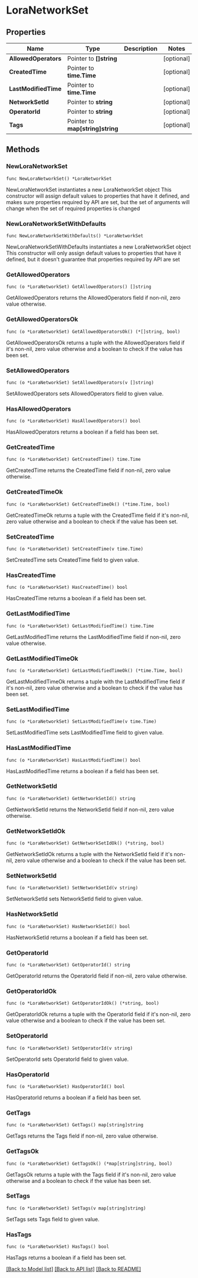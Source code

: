 # LoraNetworkSet

## Properties

Name | Type | Description | Notes
------------ | ------------- | ------------- | -------------
**AllowedOperators** | Pointer to **[]string** |  | [optional] 
**CreatedTime** | Pointer to **time.Time** |  | [optional] 
**LastModifiedTime** | Pointer to **time.Time** |  | [optional] 
**NetworkSetId** | Pointer to **string** |  | [optional] 
**OperatorId** | Pointer to **string** |  | [optional] 
**Tags** | Pointer to **map[string]string** |  | [optional] 

## Methods

### NewLoraNetworkSet

`func NewLoraNetworkSet() *LoraNetworkSet`

NewLoraNetworkSet instantiates a new LoraNetworkSet object
This constructor will assign default values to properties that have it defined,
and makes sure properties required by API are set, but the set of arguments
will change when the set of required properties is changed

### NewLoraNetworkSetWithDefaults

`func NewLoraNetworkSetWithDefaults() *LoraNetworkSet`

NewLoraNetworkSetWithDefaults instantiates a new LoraNetworkSet object
This constructor will only assign default values to properties that have it defined,
but it doesn't guarantee that properties required by API are set

### GetAllowedOperators

`func (o *LoraNetworkSet) GetAllowedOperators() []string`

GetAllowedOperators returns the AllowedOperators field if non-nil, zero value otherwise.

### GetAllowedOperatorsOk

`func (o *LoraNetworkSet) GetAllowedOperatorsOk() (*[]string, bool)`

GetAllowedOperatorsOk returns a tuple with the AllowedOperators field if it's non-nil, zero value otherwise
and a boolean to check if the value has been set.

### SetAllowedOperators

`func (o *LoraNetworkSet) SetAllowedOperators(v []string)`

SetAllowedOperators sets AllowedOperators field to given value.

### HasAllowedOperators

`func (o *LoraNetworkSet) HasAllowedOperators() bool`

HasAllowedOperators returns a boolean if a field has been set.

### GetCreatedTime

`func (o *LoraNetworkSet) GetCreatedTime() time.Time`

GetCreatedTime returns the CreatedTime field if non-nil, zero value otherwise.

### GetCreatedTimeOk

`func (o *LoraNetworkSet) GetCreatedTimeOk() (*time.Time, bool)`

GetCreatedTimeOk returns a tuple with the CreatedTime field if it's non-nil, zero value otherwise
and a boolean to check if the value has been set.

### SetCreatedTime

`func (o *LoraNetworkSet) SetCreatedTime(v time.Time)`

SetCreatedTime sets CreatedTime field to given value.

### HasCreatedTime

`func (o *LoraNetworkSet) HasCreatedTime() bool`

HasCreatedTime returns a boolean if a field has been set.

### GetLastModifiedTime

`func (o *LoraNetworkSet) GetLastModifiedTime() time.Time`

GetLastModifiedTime returns the LastModifiedTime field if non-nil, zero value otherwise.

### GetLastModifiedTimeOk

`func (o *LoraNetworkSet) GetLastModifiedTimeOk() (*time.Time, bool)`

GetLastModifiedTimeOk returns a tuple with the LastModifiedTime field if it's non-nil, zero value otherwise
and a boolean to check if the value has been set.

### SetLastModifiedTime

`func (o *LoraNetworkSet) SetLastModifiedTime(v time.Time)`

SetLastModifiedTime sets LastModifiedTime field to given value.

### HasLastModifiedTime

`func (o *LoraNetworkSet) HasLastModifiedTime() bool`

HasLastModifiedTime returns a boolean if a field has been set.

### GetNetworkSetId

`func (o *LoraNetworkSet) GetNetworkSetId() string`

GetNetworkSetId returns the NetworkSetId field if non-nil, zero value otherwise.

### GetNetworkSetIdOk

`func (o *LoraNetworkSet) GetNetworkSetIdOk() (*string, bool)`

GetNetworkSetIdOk returns a tuple with the NetworkSetId field if it's non-nil, zero value otherwise
and a boolean to check if the value has been set.

### SetNetworkSetId

`func (o *LoraNetworkSet) SetNetworkSetId(v string)`

SetNetworkSetId sets NetworkSetId field to given value.

### HasNetworkSetId

`func (o *LoraNetworkSet) HasNetworkSetId() bool`

HasNetworkSetId returns a boolean if a field has been set.

### GetOperatorId

`func (o *LoraNetworkSet) GetOperatorId() string`

GetOperatorId returns the OperatorId field if non-nil, zero value otherwise.

### GetOperatorIdOk

`func (o *LoraNetworkSet) GetOperatorIdOk() (*string, bool)`

GetOperatorIdOk returns a tuple with the OperatorId field if it's non-nil, zero value otherwise
and a boolean to check if the value has been set.

### SetOperatorId

`func (o *LoraNetworkSet) SetOperatorId(v string)`

SetOperatorId sets OperatorId field to given value.

### HasOperatorId

`func (o *LoraNetworkSet) HasOperatorId() bool`

HasOperatorId returns a boolean if a field has been set.

### GetTags

`func (o *LoraNetworkSet) GetTags() map[string]string`

GetTags returns the Tags field if non-nil, zero value otherwise.

### GetTagsOk

`func (o *LoraNetworkSet) GetTagsOk() (*map[string]string, bool)`

GetTagsOk returns a tuple with the Tags field if it's non-nil, zero value otherwise
and a boolean to check if the value has been set.

### SetTags

`func (o *LoraNetworkSet) SetTags(v map[string]string)`

SetTags sets Tags field to given value.

### HasTags

`func (o *LoraNetworkSet) HasTags() bool`

HasTags returns a boolean if a field has been set.


[[Back to Model list]](../README.md#documentation-for-models) [[Back to API list]](../README.md#documentation-for-api-endpoints) [[Back to README]](../README.md)



